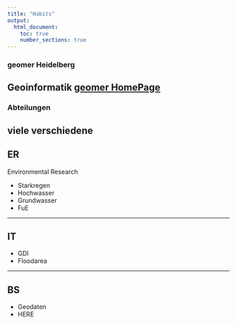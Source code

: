 ```yaml
---
title: "Habits"
output:
  html_document:
    toc: true
    number_sections: true
---
```

### geomer Heidelberg
Geoinformatik
[geomer HomePage](http://www.geomer.de)
-----
### Abteilungen
viele verschiedene
-----

## ER
Environmental Research
- Starkregen
- Hochwasser
- Grundwasser
- FuE

---

## IT

- GDI
- Floodarea
---

## BS
- Geodaten
- HERE
